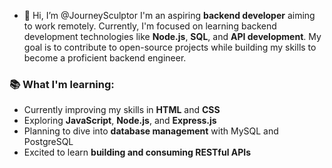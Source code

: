 - 👋 Hi, I’m @JourneySculptor
  I'm an aspiring **backend developer** aiming to work remotely. Currently, I'm focused on learning backend development technologies like **Node.js**, **SQL**, and **API development**. My goal is to contribute to open-source projects while building my skills to become a proficient backend engineer.

### 📚 What I'm learning:
- Currently improving my skills in **HTML** and **CSS**
- Exploring **JavaScript**, **Node.js**, and **Express.js**
- Planning to dive into **database management** with MySQL and PostgreSQL
- Excited to learn **building and consuming RESTful APIs**
